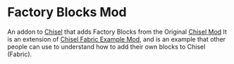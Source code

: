 # Factory Blocks Mod
An addon to [Chisel](https://github.com/matthewperiut/Chisel-Fabric) that adds Factory Blocks from the Original [Chisel Mod](https://github.com/Chisel-Team/Chisel)
It is an extension of [Chisel Fabric Example Mod](https://github.com/matthewperiut/chisel-fabric-example-mod), and is an example that other people can use to understand how to add their own blocks to Chisel (Fabric).